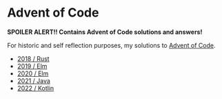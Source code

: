 # Advent of Code

**SPOILER ALERT!! Contains Advent of Code solutions and answers!**

For historic and self reflection purposes, my solutions to [Advent of Code](https://adventofcode.com).

- [2018 / Rust](./2018)
- [2019 / Elm](./2019)
- [2020 / Elm](./2020)
- [2021 / Java](./2021)
- [2022 / Kotlin](./2022)
